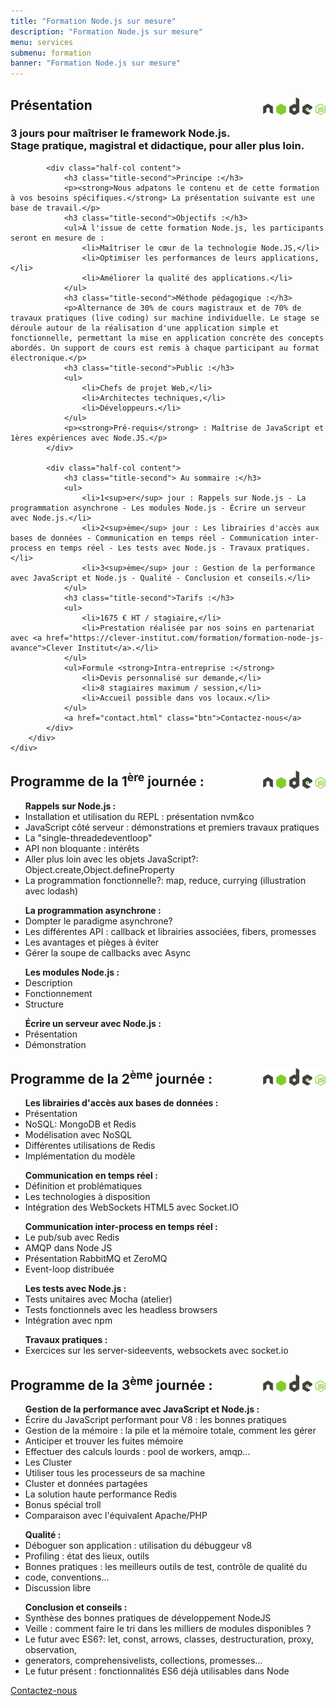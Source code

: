 ```yaml
---
title: "Formation Node.js sur mesure"
description: "Formation Node.js sur mesure"
menu: services
submenu: formation
banner: "Formation Node.js sur mesure"
---
```

<div class="section-title">
	<div class="wrap cf">
		<div class="inner">
			<h2>
				<img src="img/logo-nodejs.svg" alt="Node.js" style="width:100px;float:right;">
				Présentation
			</h2>
		</div>
	</div>
</div>

<section class="section">
	<div class="wrap cf">
		<div class="inner half-cols">
			<h3 class="title-second">3 jours pour maîtriser le framework Node.js.<br>Stage pratique, magistral et didactique, pour aller plus loin.</h3>

			<div class="half-col content">
				<h3 class="title-second">Principe :</h3>
				<p><strong>Nous adpatons le contenu et de cette formation à vos besoins spécifiques.</strong> La présentation suivante est une base de travail.</p>
				<h3 class="title-second">Objectifs :</h3>
				<ul>À l'issue de cette formation Node.js, les participants seront en mesure de :
					<li>Maîtriser le cœur de la technologie Node.JS,</li>
					<li>Optimiser les performances de leurs applications,</li>
					<li>Améliorer la qualité des applications.</li>
				</ul>
				<h3 class="title-second">Méthode pédagogique :</h3>
				<p>Alternance de 30% de cours magistraux et de 70% de travaux pratiques (live coding) sur machine individuelle. Le stage se déroule autour de la réalisation d'une application simple et fonctionnelle, permettant la mise en application concrète des concepts abordés. Un support de cours est remis à chaque participant au format électronique.</p>
				<h3 class="title-second">Public :</h3>
				<ul>
					<li>Chefs de projet Web,</li>
					<li>Architectes techniques,</li>
					<li>Développeurs.</li>
				</ul>
				<p><strong>Pré-requis</strong> : Maîtrise de JavaScript et 1ères expériences avec Node.JS.</p>
			</div>

			<div class="half-col content">
				<h3 class="title-second"> Au sommaire :</h3>
				<ul>
					<li>1<sup>er</sup> jour : Rappels sur Node.js - La programmation asynchrone - Les modules Node.js - Écrire un serveur avec Node.js.</li>
					<li>2<sup>ème</sup> jour : Les librairies d'accès aux bases de données - Communication en temps réel - Communication inter-process en temps réel - Les tests avec Node.js - Travaux pratiques.</li>
					<li>3<sup>ème</sup> jour : Gestion de la performance avec JavaScript et Node.js - Qualité - Conclusion et conseils.</li>
				</ul>
				<h3 class="title-second">Tarifs :</h3>
				<ul>
					<li>1675 € HT / stagiaire,</li>
					<li>Prestation réalisée par nos soins en partenariat avec <a href="https://clever-institut.com/formation/formation-node-js-avance">Clever Institut</a>.</li>
				</ul>
				<ul>Formule <strong>Intra-entreprise :</strong>
					<li>Devis personnalisé sur demande,</li>
					<li>8 stagiaires maximum / session,</li>
					<li>Accueil possible dans vos locaux.</li>
				</ul>
				<a href="contact.html" class="btn">Contactez-nous</a>
			</div>
		</div>
	</div>
</section>

<div class="section-title">
	<div class="wrap cf">
		<div class="inner">
			<h2>
				<img src="img/logo-nodejs.svg" alt="Node.js" style="width:100px;float:right;">
				Programme de la 1<sup>ère</sup> journée :
			</h2>
		</div>
	</div>
</div>
<section class="section">
	<div class="wrap cf">
		<div class="inner half-cols">
			<div class="half-col content">
				<ul><strong>Rappels sur Node.js :</strong>
					<li>Installation et utilisation du REPL : présentation nvm&co</li>
					<li>JavaScript côté serveur : démonstrations et premiers travaux pratiques</li>
					<li>La "single-threadedeventloop"</li>
					<li>API non bloquante : intérêts</li>
					<li>Aller plus loin avec les objets JavaScript?: Object.create,Object.defineProperty</li>
					<li>La programmation fonctionnelle?: map, reduce, currying (illustration avec lodash)</li>
				</ul>
				<ul><strong>La programmation asynchrone :</strong>
					<li>Dompter le paradigme asynchrone?</li>
					<li>Les différentes API : callback et librairies associées, fibers, promesses</li>
					<li>Les avantages et pièges à éviter</li>
					<li>Gérer la soupe de callbacks avec Async</li>
				</ul>
			</div>
			<div class="half-col content">
				<ul><strong>Les modules Node.js :</strong>
					<li>Description</li>
					<li>Fonctionnement</li>
					<li>Structure</li>
				</ul>
				<ul><strong>Écrire un serveur avec Node.js :</strong>
					<li>Présentation</li>
					<li>Démonstration</li>
				</ul>
			</div>
		</div>
	</div>
</section>

<div class="section-title">
	<div class="wrap cf">
		<div class="inner">
			<h2>
				<img src="img/logo-nodejs.svg" alt="Node.js" style="width:100px;float:right;">
				Programme de la 2<sup>ème</sup> journée :
			</h2>
		</div>
	</div>
</div>
<section class="section">
	<div class="wrap cf">
		<div class="inner half-cols">
			<div class="half-col">
				<ul><strong>Les librairies d'accès aux bases de données :</strong>
					<li>Présentation</li>
					<li>NoSQL: MongoDB et Redis</li>
					<li>Modélisation avec NoSQL</li>
					<li>Différentes utilisations de Redis</li>
					<li>Implémentation du modèle</li>
				</ul>
				<ul><strong>Communication en temps réel :</strong>
					<li>Définition et problématiques</li>
					<li>Les technologies à disposition</li>
					<li>Intégration des WebSockets HTML5 avec Socket.IO</li>
					</ul>
			</div>
			<div class="half-col content">
				<ul><strong>Communication inter-process en temps réel :</strong>
					<li>Le pub/sub avec Redis</li>
					<li>AMQP dans Node JS</li>
					<li>Présentation RabbitMQ et ZeroMQ</li>
					<li>Event-loop distribuée</li>
				</ul>
				<ul><strong>Les tests avec Node.js :</strong>
					<li>Tests unitaires avec Mocha (atelier)</li>
					<li>Tests fonctionnels avec les headless browsers</li>
					<li>Intégration avec npm</li>
				</ul>
				<ul><strong>Travaux pratiques :</strong>
					<li>Exercices sur les server-sideevents, websockets avec socket.io</li>
				</ul>
			</div>
		</div>
	</div>
</section>

<div class="section-title">
	<div class="wrap cf">
		<div class="inner">
			<h2>
				<img src="img/logo-nodejs.svg" alt="Node.js" style="width:100px;float:right;">
				Programme de la 3<sup>ème</sup> journée :
			</h2>
		</div>
	</div>
</div>

<section class="section">
	<div class="wrap cf">
		<div class="inner half-cols">
			<div class="half-col content">
				<ul><strong>Gestion de la performance avec JavaScript et Node.js :</strong>
					<li>Écrire du JavaScript performant pour V8 : les bonnes pratiques</li>
					<li>Gestion de la mémoire : la pile et la mémoire totale, comment les gérer</li>
					<li>Anticiper et trouver les fuites mémoire</li>
					<li>Effectuer des calculs lourds : pool de workers, amqp…</li>
					<li>Les Cluster</li>
					<li>Utiliser tous les processeurs de sa machine</li>
					<li>Cluster et données partagées</li>
					<li>La solution haute performance Redis</li>
					<li>Bonus spécial troll</li>
					<li>Comparaison avec l'équivalent Apache/PHP</li>
				</ul>
				<ul><strong>Qualité :</strong>
					<li>Déboguer son application : utilisation du débuggeur v8</li>
					<li>Profiling : état des lieux, outils</li>
					<li>Bonnes pratiques : les meilleurs outils de test, contrôle de qualité du</li>
					<li>code, conventions…</li>
					<li>Discussion libre</li>
				</ul>
			</div>
			<div class="half-col content">
				<ul><strong>Conclusion et conseils :</strong>
					<li>Synthèse des bonnes pratiques de développement NodeJS</li>
					<li>Veille : comment faire le tri dans les milliers de modules disponibles ?</li>
					<li>Le futur avec ES6?:  let, const, arrows, classes, destructuration, proxy, observation, 	<li>generators, comprehensivelists, collections, promesses…</li>
					<li>Le futur présent : fonctionnalités ES6 déjà utilisables dans Node</li>
				</ul>
				<a href="contact.html" class="btn">Contactez-nous</a>
			</div>
		</div>
	</div>
</section>
